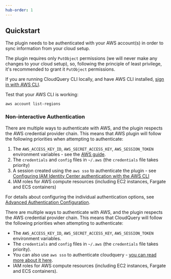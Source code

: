 ```yaml
---
hub-order: 1
---
```


## Quickstart

The plugin needs to be authenticated with your AWS account(s) in order to sync information from your cloud setup.

The plugin requires only `PutObject` permissions (we will never make any changes to your cloud setup), so, following the principle of least privilege, it's recommended to grant it `PutObject` permissions.

If you are running CloudQuery CLI locally, and have AWS CLI installed, [sign in with AWS CLI](https://docs.aws.amazon.com/signin/latest/userguide/command-line-sign-in.html).

Test that your AWS CLI is working:

```shell
aws account list-regions
```

### Non-interactive Authentication

There are multiple ways to authenticate with AWS, and the plugin respects the AWS credential provider chain. This means that AWS plugin will follow the following priorities when attempting to authenticate:

1. The `AWS_ACCESS_KEY_ID`, `AWS_SECRET_ACCESS_KEY`, `AWS_SESSION_TOKEN` environment variables - see the [AWS guide](https://docs.aws.amazon.com/IAM/latest/UserGuide/id_credentials_access-keys.html).
2. The `credentials` and `config` files in `~/.aws` (the `credentials` file takes priority)
3. A session created using the `aws sso` to authenticate the plugin - see [Configuring IAM Identity Center authentication with the AWS CLI
   ](https://docs.aws.amazon.com/cli/latest/userguide/cli-configure-sso.html)
4. IAM roles for AWS compute resources (including EC2 instances, Fargate and ECS containers)

For details about configuring the individual authentication options, see [Advanced Authentication Configuration](#advanced-authentication-configuration).

There are multiple ways to authenticate with AWS, and the plugin respects the AWS credential provider chain. This means that CloudQuery will follow the following priorities when attempting to authenticate:

- The `AWS_ACCESS_KEY_ID`, `AWS_SECRET_ACCESS_KEY`, `AWS_SESSION_TOKEN` environment variables.
- The `credentials` and `config` files in `~/.aws` (the `credentials` file takes priority).
- You can also use `aws sso` to authenticate cloudquery - [you can read more about it here](https://docs.aws.amazon.com/cli/latest/userguide/cli-configure-sso.html).
- IAM roles for AWS compute resources (including EC2 instances, Fargate and ECS containers).
